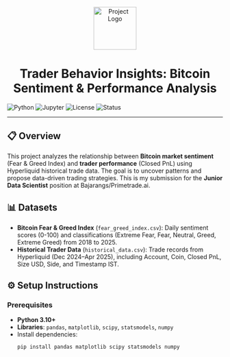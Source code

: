 <p align="center">
  <img src="https://img.icons8.com/color/96/000000/bitcoin.png" alt="Project Logo" width="100"/>
</p>
<h1 align="center">Trader Behavior Insights: Bitcoin Sentiment & Performance Analysis</h1>

![Python](https://img.shields.io/badge/python-3.10%2B-blue.svg)
![Jupyter](https://img.shields.io/badge/jupyter-notebook-orange.svg)
![License](https://img.shields.io/badge/license-MIT-green.svg)
![Status](https://img.shields.io/badge/status-completed-success.svg)

---

## 📋 Overview
This project analyzes the relationship between **Bitcoin market sentiment** (Fear & Greed Index) and **trader performance** (Closed PnL) using Hyperliquid historical trade data. The goal is to uncover patterns and propose data-driven trading strategies. This is my submission for the **Junior Data Scientist** position at Bajarangs/Primetrade.ai.

## 📊 Datasets
- **Bitcoin Fear & Greed Index** (`fear_greed_index.csv`): Daily sentiment scores (0-100) and classifications (Extreme Fear, Fear, Neutral, Greed, Extreme Greed) from 2018 to 2025.
- **Historical Trader Data** (`historical_data.csv`): Trade records from Hyperliquid (Dec 2024–Apr 2025), including Account, Coin, Closed PnL, Size USD, Side, and Timestamp IST.

## ⚙️ Setup Instructions
### Prerequisites
- **Python 3.10+**
- **Libraries**: `pandas`, `matplotlib`, `scipy`, `statsmodels`, `numpy`
- Install dependencies:
  ```bash
  pip install pandas matplotlib scipy statsmodels numpy

